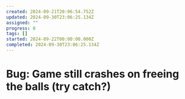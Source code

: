 ```yaml
---
created: 2024-09-21T20:06:54.752Z
updated: 2024-09-30T23:06:25.134Z
assigned: ""
progress: 0
tags: []
started: 2024-09-22T00:00:00.000Z
completed: 2024-09-30T23:06:25.134Z
---
```


# Bug: Game still crashes on freeing the balls (try catch?)
